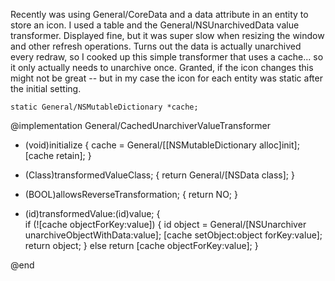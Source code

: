 Recently was using General/CoreData and a data attribute in an entity to store an icon.  I used a table and the General/NSUnarchivedData value transformer.  Displayed fine, but it was super slow when resizing the window and other refresh operations.  Turns out the data is actually unarchived every redraw, so I cooked up this simple transformer that uses a cache... so it only actually needs to unarchive once.  Granted, if the icon changes this might not be great -- but in my case the icon for each entity was static after the initial setting.

    static General/NSMutableDictionary *cache;

@implementation General/CachedUnarchiverValueTransformer

+ (void)initialize
{
	cache = General/[[NSMutableDictionary alloc]init];
	[cache retain];
}

+ (Class)transformedValueClass;
{ return General/[NSData class]; }

+ (BOOL)allowsReverseTransformation;
{ return NO; }

- (id)transformedValue:(id)value;
{       
	if (![cache objectForKey:value]) {
		id object = General/[NSUnarchiver unarchiveObjectWithData:value];
		[cache setObject:object forKey:value];
		return object;
	} else
		return [cache objectForKey:value];
}

@end
